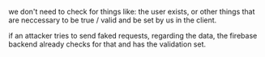 we don't need to check for things like: the user exists, or other things that are
neccessary to be true / valid and be set by us in the client.

if an attacker tries to send faked requests, regarding the data, the firebase backend already checks for that and has the validation set.
